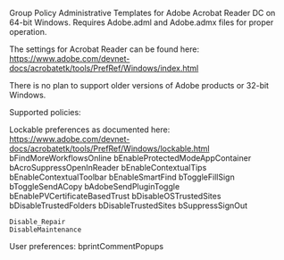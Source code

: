 Group Policy Administrative Templates for Adobe Acrobat Reader DC on 64-bit Windows.  Requires Adobe.adml and Adobe.admx files for proper operation.

The settings for Acrobat Reader can be found here: https://www.adobe.com/devnet-docs/acrobatetk/tools/PrefRef/Windows/index.html

There is no plan to support older versions of Adobe products or 32-bit Windows.

Supported policies:

Lockable preferences as documented here: https://www.adobe.com/devnet-docs/acrobatetk/tools/PrefRef/Windows/lockable.html
    bFindMoreWorkflowsOnline
    bEnableProtectedModeAppContainer
    bAcroSuppressOpenInReader
    bEnableContextualTips
    bEnableContextualToolbar
    bEnableSmartFind
    bToggleFillSign
    bToggleSendACopy
    bAdobeSendPluginToggle
    bEnablePVCertificateBasedTrust
    bDisableOSTrustedSites
    bDisableTrustedFolders
    bDisableTrustedSites
    bSuppressSignOut

    Disable_Repair
    DisableMaintenance

User preferences:
    bprintCommentPopups